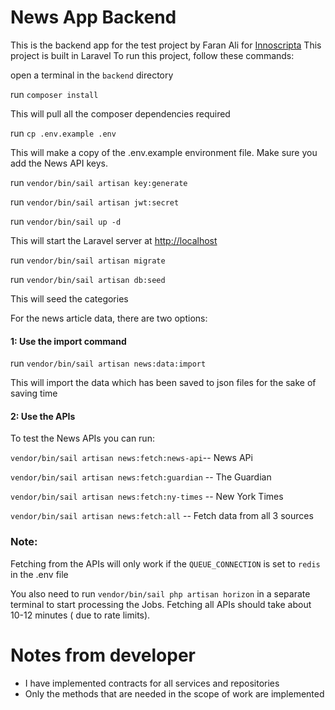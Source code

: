 # News App Backend

This is the backend app for the test project by Faran Ali for [Innoscripta](https://www.innoscripta.com)
This project is built in Laravel
To run this project, follow these commands:

open a terminal in the `backend` directory

run `composer install`

This will pull all the composer dependencies required

run `cp .env.example .env`

This will make a copy of the .env.example environment file. Make sure you add the News API keys.

run `vendor/bin/sail artisan key:generate`

run `vendor/bin/sail artisan jwt:secret`

run `vendor/bin/sail up -d`

This will start the Laravel server at [http://localhost](http://localhost)

run `vendor/bin/sail artisan migrate`

run `vendor/bin/sail artisan db:seed`

This will seed the categories

For the news article data, there are two options:

#### 1: Use the import command

run `vendor/bin/sail artisan news:data:import`

This will import the data which has been saved to json files for the sake of saving time

#### 2: Use the APIs

To test the News APIs you can run:

`vendor/bin/sail artisan news:fetch:news-api`-- News APi

`vendor/bin/sail artisan news:fetch:guardian` -- The Guardian

`vendor/bin/sail artisan news:fetch:ny-times` -- New York Times

`vendor/bin/sail artisan news:fetch:all` -- Fetch data from all 3 sources

### Note:

Fetching from the APIs will only work if the `QUEUE_CONNECTION` is set to `redis` in the .env file

You also need to run `vendor/bin/sail php artisan horizon` in a separate terminal to start processing the Jobs. Fetching
all APIs should take about 10-12 minutes ( due to rate limits).

# Notes from developer

- I have implemented contracts for all services and repositories
- Only the methods that are needed in the scope of work are implemented
